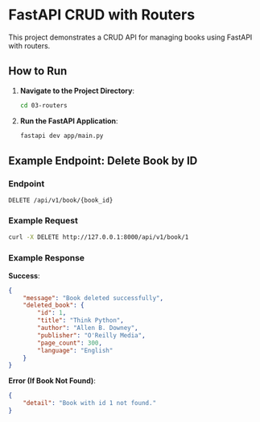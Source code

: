 # FastAPI CRUD with Routers

This project demonstrates a CRUD API for managing books using FastAPI with routers.

## How to Run

1. **Navigate to the Project Directory**:
   ```bash
   cd 03-routers
   ```

2. **Run the FastAPI Application**:
   ```bash
   fastapi dev app/main.py
   ```

## Example Endpoint: Delete Book by ID

### Endpoint
```http
DELETE /api/v1/book/{book_id}
```


### Example Request
```bash
curl -X DELETE http://127.0.0.1:8000/api/v1/book/1
```

### Example Response
**Success**:
```json
{
    "message": "Book deleted successfully",
    "deleted_book": {
        "id": 1,
        "title": "Think Python",
        "author": "Allen B. Downey",
        "publisher": "O'Reilly Media",
        "page_count": 300,
        "language": "English"
    }
}
```

**Error (If Book Not Found)**:
```json
{
    "detail": "Book with id 1 not found."
}
```